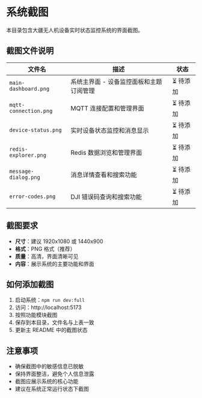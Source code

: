 # 系统截图

本目录包含大疆无人机设备实时状态监控系统的界面截图。

## 截图文件说明

| 文件名 | 描述 | 状态 |
|--------|------|------|
| `main-dashboard.png` | 系统主界面 - 设备监控面板和主题订阅管理 | ⏳ 待添加 |
| `mqtt-connection.png` | MQTT 连接配置和管理界面 | ⏳ 待添加 |
| `device-status.png` | 实时设备状态监控和消息显示 | ⏳ 待添加 |
| `redis-explorer.png` | Redis 数据浏览和管理界面 | ⏳ 待添加 |
| `message-dialog.png` | 消息详情查看和搜索功能 | ⏳ 待添加 |
| `error-codes.png` | DJI 错误码查询和搜索功能 | ⏳ 待添加 |

## 截图要求

- **尺寸**：建议 1920x1080 或 1440x900
- **格式**：PNG 格式（推荐）
- **质量**：高清，界面清晰可见
- **内容**：展示系统的主要功能和界面

## 如何添加截图

1. 启动系统：`npm run dev:full`
2. 访问：http://localhost:5173
3. 按照功能模块截图
4. 保存到本目录，文件名与上表一致
5. 更新主 README 中的截图状态

## 注意事项

- 确保截图中的敏感信息已脱敏
- 保持界面整洁，避免个人信息泄露
- 截图应展示系统的核心功能
- 建议在系统正常运行状态下截图
